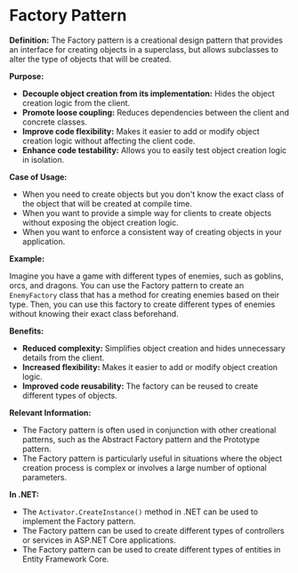 # Factory Pattern

**Definition:** The Factory pattern is a creational design pattern that provides an interface for creating objects in a superclass, but allows subclasses to alter the type of objects that will be created.

**Purpose:**

*   **Decouple object creation from its implementation:**  Hides the object creation logic from the client.
*   **Promote loose coupling:**  Reduces dependencies between the client and concrete classes.
*   **Improve code flexibility:**  Makes it easier to add or modify object creation logic without affecting the client code.
*   **Enhance code testability:**  Allows you to easily test object creation logic in isolation.

**Case of Usage:**

*   When you need to create objects but you don't know the exact class of the object that will be created at compile time.
*   When you want to provide a simple way for clients to create objects without exposing the object creation logic.
*   When you want to enforce a consistent way of creating objects in your application.

**Example:**

Imagine you have a game with different types of enemies, such as goblins, orcs, and dragons. You can use the Factory pattern to create an `EnemyFactory` class that has a method for creating enemies based on their type. Then, you can use this factory to create different types of enemies without knowing their exact class beforehand.

**Benefits:**

*   **Reduced complexity:**  Simplifies object creation and hides unnecessary details from the client.
*   **Increased flexibility:**  Makes it easier to add or modify object creation logic.
*   **Improved code reusability:**  The factory can be reused to create different types of objects.

**Relevant Information:**

*   The Factory pattern is often used in conjunction with other creational patterns, such as the Abstract Factory pattern and the Prototype pattern.
*   The Factory pattern is particularly useful in situations where the object creation process is complex or involves a large number of optional parameters.

**In .NET:**

*   The `Activator.CreateInstance()` method in .NET can be used to implement the Factory pattern.
*   The Factory pattern can be used to create different types of controllers or services in ASP.NET Core applications.
*   The Factory pattern can be used to create different types of entities in Entity Framework Core.